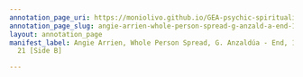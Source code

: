```yaml
---
annotation_page_uri: https://moniolivo.github.io/GEA-psychic-spirituality-recordings/annotations/angie-arrien-whole-person-spread-g-anzald-a-end-1980-august-21-side-b--canvas-1-transcript.json
annotation_page_slug: angie-arrien-whole-person-spread-g-anzald-a-end-1980-august-21-side-b--canvas-1-transcript
layout: annotation_page
manifest_label: Angie Arrien, Whole Person Spread, G. Anzaldúa - End, 1980 August
  21 [Side B]

---
```

